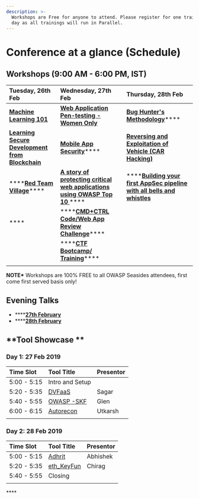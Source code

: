 ```yaml
---
description: >-
  Workshops are Free for anyone to attend. Please register for one training per
  day as all trainings will run in Parallel.
---
```


# Conference at a glance \(Schedule\)

## **Workshops \(9:00 AM - 6:00 PM, IST\)** 

| **Tuesday, 26th Feb** | **Wednesday, 27th Feb** | **Thursday, 28th Feb** |
| :--- | :--- | :--- |
| [**Machine Learning 101** ](https://www.owaspseasides.com/events/machine-learning-101-workshop)    | [**Web Application Pen-testing - Women Only**](https://www.owaspseasides.com/events/penetration-testing-workshop) | [**Bug Hunter's Methodology**](https://www.owaspseasides.com/events/bug-hunters-methodology)\*\*\*\* |
| [**Learning Secure Development from Blockchain**](https://www.owaspseasides.com/events/learning-secure-development-from-blockchained) | [**Mobile App Security**](https://www.owaspseasides.com/events/mobile-appsecurity)\*\*\*\* | [**Reversing and Exploitation of Vehicle \(CAR Hacking\)**](https://www.owaspseasides.com/events/car-hacking-village) |
| \*\*\*\*[**Red Team Village**](https://www.owaspseasides.com/events/red-team-village)\*\*\*\* | [**A story of protecting critical web applications using OWASP Top 10** ](https://www.owaspseasides.com/events/game-of-chromes-a-story-of-protecting-critical-web-applications-using-owasp-top-10)\*\*\*\* | \*\*\*\*[**Building your first AppSec pipeline with all bells and whistles**](https://www.owaspseasides.com/events/building-your-first-appsec-pipeline-with-all-bells-and-whistles) |
| \*\*\*\* | \*\*\*\*[**CMD+CTRL Code/Web App Review Challenge**](https://www.owaspseasides.com/events/cmd+ctrl-code-web-app-review-challenge)\*\*\*\* |  |
|  | \*\*\*\*[**CTF Bootcamp/ Training**](https://www.owaspseasides.com/events/ctf-bootcamp-training)\*\*\*\* |  |
|  |  |  |

**NOTE\***  Workshops are 100% FREE to all OWASP Seasides attendees, first come first served basis only!

## **Evening Talks** 

* \*\*\*\*[**27th February**](https://www.owaspseasides.com/evening-talks/27th-february)
* \*\*\*\*[**28th February**](https://www.owaspseasides.com/evening-talks/28th-february)


## **Tool Showcase **

### Day 1: 27 Feb 2019
| **Time Slot** | **Tool Title** | **Presentor**|
| :--- | :--- | :--- |
| 5:00 - 5:15 | Intro and Setup | 
| 5:20 - 5:35 | [DVFaaS](https://github.com/we45/DVFaaS-Damn-Vulnerable-Functions-as-a-Service) | Sagar |
| 5:40 - 5:55 | [OWASP -SKF](https://www.owasp.org/index.php/OWASP_Security_Knowledge_Framework) | Glen | 
| 6:00 - 6:15 | [Autorecon](https://github.com/agrawalsmart7/AutoRecon) | Utkarsh |
| | | |

### Day 2: 28 Feb 2019
| **Time Slot** | **Tool Title** | **Presentor**|
| :--- | :--- | :--- |
| 5:00 - 5:15 | [Adhrit](https://github.com/abhi-r3v0/Adhrit) | Abhishek |
| 5:20 - 5:35 | [eth_KeyFun](https://github.com/Sector443/eth_keyfun) | Chirag | 
| 5:40 - 5:55 | Closing |
| | | |




\*\*\*\*

